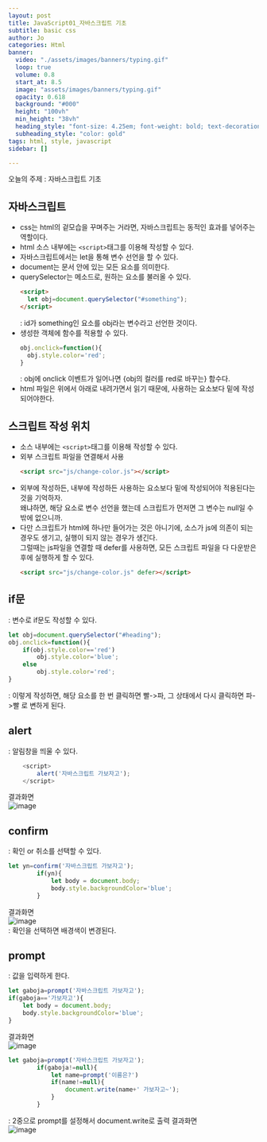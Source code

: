 ```yaml
---
layout: post
title: JavaScript01_자바스크립트 기초
subtitle: basic css
author: Jo
categories: Html
banner:
  video: "./assets/images/banners/typing.gif"
  loop: true
  volume: 0.8
  start_at: 8.5
  image: "assets/images/banners/typing.gif"
  opacity: 0.618
  background: "#000"
  height: "100vh"
  min_height: "38vh"
  heading_style: "font-size: 4.25em; font-weight: bold; text-decoration: underline"
  subheading_style: "color: gold"
tags: html, style, javascript
sidebar: []

---
```


오늘의 주제 : 자바스크립트 기초

## 자바스크립트
- css는 html의 겉모습을 꾸며주는 거라면, 자바스크립트는 동적인 효과를 넣어주는 역할이다.
- html 소스 내부에는 ``<script>``태그를 이용해 작성할 수 있다.
- 자바스크립트에서는 let을 통해 변수 선언을 할 수 있다.
- document는 문서 안에 있는 모든 요소를 의미한다.
- querySelector는 메소드로, 원하는 요소를 불러올 수 있다.
  ```html
  <script>
    let obj=document.querySelector("#something");
  </script>
  ```
  : id가 something인 요소를 obj라는 변수라고 선언한 것이다.
- 생성한 객체에 함수를 적용할 수 있다.
  ```javascript
  obj.onclick=function(){
    obj.style.color='red';
  }
  ```
  : obj에 onclick 이벤트가 일어나면 {obj의 컬러를 red로 바꾸는} 함수다.
- html 파일은 위에서 아래로 내려가면서 읽기 때문에, 사용하는 요소보다 밑에 작성되어야한다.

## 스크립트 작성 위치
- 소스 내부에는 ``<script>``태그를 이용해 작성할 수 있다.
- 외부 스크립트 파일을 연결해서 사용
  ```html
  <script src="js/change-color.js"></script>
  ```
- 외부에 작성하든, 내부에 작성하든 사용하는 요소보다 밑에 작성되어야 적용된다는 것을 기억하자.<br>
  왜냐하면, 해당 요소로 변수 선언을 했는데 스크립트가 먼저면 그 변수는 null일 수 밖에 없으니까.
- 다만 스크립트가 html에 하나만 들어가는 것은 아니기에, 소스가 js에 의존이 되는 경우도 생기고, 실행이 되지 않는 경우가 생긴다.<br>
  그럴때는 js파일을 연결할 때 defer를 사용하면, 모든 스크립트 파일을 다 다운받은 후에 실행하게 할 수 있다.
  ```html
  <script src="js/change-color.js" defer></script>
  ```

## if문
: 변수로 if문도 작성할 수 있다.
```javascript
let obj=document.querySelector("#heading");
obj.onclick=function(){
    if(obj.style.color=='red')
        obj.style.color='blue';
    else
        obj.style.color='red';
}
```
: 이렇게 작성하면, 해당 요소를 한 번 클릭하면 빨->파, 그 상태에서 다시 클릭하면 파->빨 로 변하게 된다. 

## alert
: 알림창을 띄울 수 있다.
```javascript
    <script>
        alert('자바스크립트 가보자고');
    </script>
```
결과화면<br>
![image](https://github.com/CheeseYoung/cheeseyoung.github.io/assets/132384527/3da4f8d5-a2ef-4e9b-8d70-18d18e69df1e)

## confirm
: 확인 or 취소를 선택할 수 있다.
```javascript
let yn=confirm('자바스크립트 가보자고');
        if(yn){
            let body = document.body;
            body.style.backgroundColor='blue';
        }
```
결과화면<br>
![image](https://github.com/CheeseYoung/cheeseyoung.github.io/assets/132384527/e2f9d80e-8412-4670-9fd7-be644cfd3dcb) <br>
: 확인을 선택하면 배경색이 변경된다.


## prompt
: 값을 입력하게 한다.
```javascript
let gaboja=prompt('자바스크립트 가보자고');
if(gaboja=='가보자고'){
    let body = document.body;
    body.style.backgroundColor='blue';
}
```
결과화면<br>
![image](https://github.com/CheeseYoung/cheeseyoung.github.io/assets/132384527/b3e6c2d8-650c-4b9d-9256-9eb501b6b7ed)
```javascript
let gaboja=prompt('자바스크립트 가보자고');
        if(gaboja!=null){
            let name=prompt('이름은?')
            if(name!=null){
                document.write(name+' 가보자고~');
            }
        }
```
: 2중으로 prompt를 설정해서 document.write로 출력
결과화면<br>
![image](https://github.com/CheeseYoung/cheeseyoung.github.io/assets/132384527/37412cec-a526-48d7-8fce-0954390e8bde)
<br>



  


















